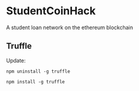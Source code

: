 # StudentCoinHack
A student loan network on the ethereum blockchain

## Truffle

Update:

```npm uninstall -g truffle```

```npm install -g truffle```
